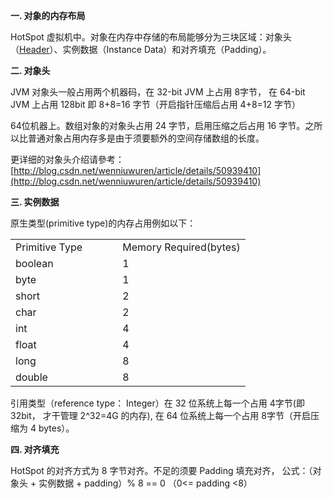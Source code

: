 **一. 对象的内存布局**

HotSpot 虚拟机中。对象在内存中存储的布局能够分为三块区域：对象头（[Header](https://so.csdn.net/so/search?q=Header&spm=1001.2101.3001.7020)）、实例数据（Instance Data）和对齐填充（Padding）。

**二. 对象头**

JVM 对象头一般占用两个机器码，在 32-bit JVM 上占用 8字节， 在 64-bit JVM 上占用 128bit 即 8+8=16 字节（开启指针压缩后占用 4+8=12 字节）

64位机器上。数组对象的对象头占用 24 字节，启用压缩之后占用 16 字节。之所以比普通对象占用内存多是由于须要额外的空间存储数组的长度。

更详细的对象头介绍请參考：[http://blog.csdn.net/wenniuwuren/article/details/50939410](http://blog.csdn.net/wenniuwuren/article/details/50939410)

**三. 实例数据**

原生类型(primitive type)的内存占用例如以下：

<table border="0"><tbody><tr><td>Primitive Type</td><td>Memory Required(bytes)</td></tr><tr><td>boolean&nbsp;&nbsp;&nbsp;&nbsp;&nbsp;&nbsp;&nbsp;&nbsp;&nbsp;&nbsp;&nbsp;&nbsp;&nbsp;&nbsp;&nbsp;&nbsp;&nbsp;&nbsp;&nbsp;&nbsp;&nbsp;&nbsp;</td><td>1</td></tr><tr><td>byte&nbsp;&nbsp;&nbsp;&nbsp;&nbsp;&nbsp;&nbsp;&nbsp;&nbsp;&nbsp;&nbsp;&nbsp;&nbsp;&nbsp;&nbsp;&nbsp;&nbsp;&nbsp;&nbsp;&nbsp;&nbsp;&nbsp;&nbsp;&nbsp;&nbsp;&nbsp;&nbsp;&nbsp;</td><td>1</td></tr><tr><td>short&nbsp;&nbsp;&nbsp;&nbsp;&nbsp;&nbsp;&nbsp;&nbsp;&nbsp;&nbsp;&nbsp;&nbsp;&nbsp;&nbsp;&nbsp;&nbsp;&nbsp;&nbsp;&nbsp;&nbsp;&nbsp;&nbsp;&nbsp;&nbsp;&nbsp;&nbsp;&nbsp;</td><td>2</td></tr><tr><td>char&nbsp;&nbsp;&nbsp;&nbsp;&nbsp;&nbsp;&nbsp;&nbsp;&nbsp;&nbsp;&nbsp;&nbsp;&nbsp;&nbsp;&nbsp;&nbsp;&nbsp;&nbsp;&nbsp;&nbsp;&nbsp;&nbsp;&nbsp;&nbsp;&nbsp;&nbsp;&nbsp;&nbsp;</td><td>2</td></tr><tr><td>int&nbsp;&nbsp;&nbsp;&nbsp;&nbsp;&nbsp;&nbsp;&nbsp;&nbsp;&nbsp;&nbsp;&nbsp;&nbsp;&nbsp;&nbsp;&nbsp;&nbsp;&nbsp;&nbsp;&nbsp;&nbsp;&nbsp;&nbsp;&nbsp;&nbsp;&nbsp;&nbsp;&nbsp;&nbsp;&nbsp;&nbsp;</td><td>4</td></tr><tr><td>float&nbsp;&nbsp;&nbsp;&nbsp;&nbsp;&nbsp;&nbsp;&nbsp;&nbsp;&nbsp;&nbsp;&nbsp;&nbsp;&nbsp;&nbsp;&nbsp;&nbsp;&nbsp;&nbsp;&nbsp;&nbsp;&nbsp;&nbsp;&nbsp;&nbsp;&nbsp;&nbsp;&nbsp;</td><td>4</td></tr><tr><td>long&nbsp;&nbsp;&nbsp;&nbsp;&nbsp;&nbsp;&nbsp;&nbsp;&nbsp;&nbsp;&nbsp;&nbsp;&nbsp;&nbsp;&nbsp;&nbsp;&nbsp;&nbsp;&nbsp;&nbsp;&nbsp;&nbsp;&nbsp;&nbsp;&nbsp;&nbsp;&nbsp;&nbsp;</td><td>8</td></tr><tr><td>double&nbsp;&nbsp;&nbsp;&nbsp;</td><td>8</td></tr></tbody></table>

引用类型（reference type： Integer）在 32 位系统上每一个占用 4字节(即32bit， 才干管理 2^32=4G 的内存), 在 64 位系统上每一个占用 8字节（开启压缩为 4 bytes）。

**四. 对齐填充**

HotSpot 的对齐方式为 8 字节对齐。不足的须要 Padding 填充对齐， 公式：（对象头 + 实例数据 + padding）% 8 == 0 （0<= padding <8）